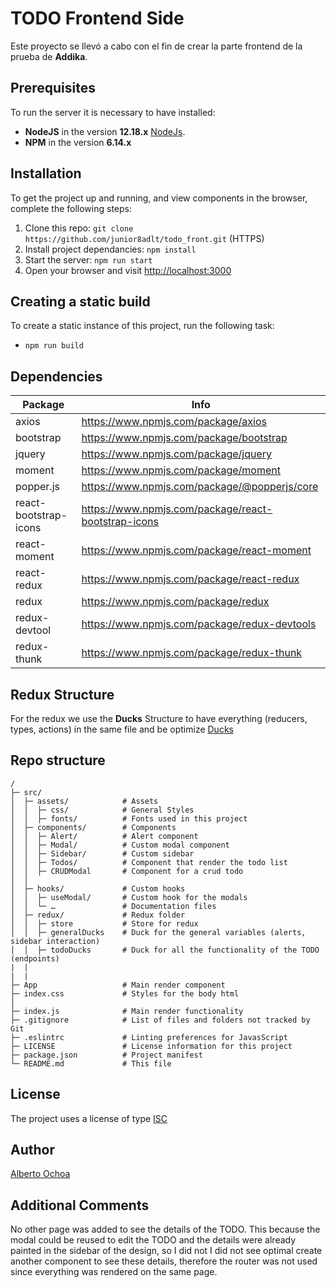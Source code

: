 # TODO Frontend Side

Este proyecto se llevó a cabo con el fin de crear la parte frontend de la prueba de **Addika**.

## Prerequisites

To run the server it is necessary to have installed:

- **NodeJS** in the version **12.18.x** [NodeJs](https://nodejs.org/en/blog/release/v12.18.4/).
- **NPM** in the version **6.14.x**

## Installation

To get the project up and running, and view components in the browser, complete the following steps:

1. Clone this repo: `git clone https://github.com/junior8adlt/todo_front.git` (HTTPS)
2. Install project dependancies: `npm install`
3. Start the server: `npm run start`
4. Open your browser and visit <http://localhost:3000>

## Creating a static build

To create a static instance of this project, run the following task:

- `npm run build`

## Dependencies

| Package               | Info                                                |
| --------------------- | --------------------------------------------------- |
| axios                 | https://www.npmjs.com/package/axios                 |
| bootstrap             | https://www.npmjs.com/package/bootstrap             |
| jquery                | https://www.npmjs.com/package/jquery                |
| moment                | https://www.npmjs.com/package/moment                |
| popper.js             | https://www.npmjs.com/package/@popperjs/core        |
| react-bootstrap-icons | https://www.npmjs.com/package/react-bootstrap-icons |
| react-moment          | https://www.npmjs.com/package/react-moment          |
| react-redux           | https://www.npmjs.com/package/react-redux           |
| redux                 | https://www.npmjs.com/package/redux                 |
| redux-devtool         | https://www.npmjs.com/package/redux-devtools        |
| redux-thunk           | https://www.npmjs.com/package/redux-thunk           |

## Redux Structure

For the redux we use the **Ducks** Structure to have everything (reducers, types, actions) in the same file and be optimize
[Ducks](https://github.com/erikras/ducks-modular-redux)

## Repo structure

```
/
├─ src/
│  ├─ assets/            # Assets
│  │  ├─ css/            # General Styles
│  │  ├─ fonts/          # Fonts used in this project
│  ├─ components/        # Components
│  │  ├─ Alert/          # Alert component
│  │  ├─ Modal/          # Custom modal component
│  │  ├─ Sidebar/        # Custom sidebar
│  │  ├─ Todos/          # Component that render the todo list
│  │  ├─ CRUDModal       # Component for a crud todo
│  │
│  ├─ hooks/             # Custom hooks
│  │  ├─ useModal/       # Custom hook for the modals
│  │  └─ …               # Documentation files
│  ├─ redux/             # Redux folder
│  │  ├─ store           # Store for redux
│  │  ├─ generalDucks    # Duck for the general variables (alerts, sidebar interaction)
│  │  ├─ todoDucks       # Duck for all the functionality of the TODO (endpoints)
|  |
|  |
├─ App                   # Main render component
├─ index.css             # Styles for the body html
│
├─ index.js              # Main render functionality
├─ .gitignore            # List of files and folders not tracked by Git
├─ .eslintrc             # Linting preferences for JavasScript
├─ LICENSE               # License information for this project
├─ package.json          # Project manifest
└─ README.md             # This file
```

## License

The project uses a license of type [ISC](https://opensource.org/licenses/ISC)

## Author

[Alberto Ochoa](https://www.linkedin.com/in/alberto-ochoa-de-la-torre-340410171/)

## Additional Comments

No other page was added to see the details of the TODO.
This because the modal could be reused to edit the TODO and the details were already painted in the sidebar of the design, so I did not I did not see optimal create another component to see these details, therefore the router was not used since everything was rendered on the same page.
